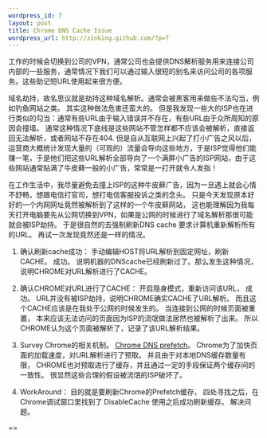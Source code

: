 ```yaml
--- 
wordpress_id: 7
layout: post
title: Chrome DNS Cache Issue
wordpress_url: http://zinking.github.com/?p=7
---
```

工作的时候会切换到公司的VPN，通常公司也会提供DNS解析服务用来连接公司内部的一些服务，通常情况下我们可以通过输入很短的别名来访问公司的各项服务。这些助记短URL使用起来很方便。

域名劫持，故名思议就是劫持这种域名解析。通常会被黑客用来做些不法勾当，例如钓鱼网站之类。 其实这种做法危害还蛮大的。 但是我发现一些大的ISP也在进行类似的勾当：通常有些URL由于输入错误并不存在，有些URL由于众所周知的原因会撞墙。 通常这种情况下底线是这些网站不管怎样都不应该会被解析，直接返回无法解析，或者网站不存在404. 但是自从互联网上兴起了打小广告之风以后，运营商大概统计发现大量的（可观的）流量会导向这些地方，于是ISP觉得他们能赚一笔，于是他们把这些URL解析全部导向了一个满屏小广告的ISP网站，由于这些网站通常贴满了牛皮藓一般的小广告，常常是一打开就令人发指！

在工作生活中，我尽量避免去撞上ISP的这种牛皮藓广告，因为一旦遇上就会心情不舒畅，想跟电信打官司，想打电信客服投诉之类的念头。 只是今天发现原本好好的一个内网网址竟然被解析到了这样的一个牛皮藓网站， 这也能理解因为我每天打开电脑要先从公网切换到VPN，如果是公网的时候进行了域名解析那很可能就会被ISP劫持。 于是很自然的去强制刷新DNS cache 要求计算机重新解析所有的URL。 再试一次发现竟然还是一样的情况。

1. 确认刷新cache成功： 手动编辑HOST将URL解析到固定网址，刷新CACHE。 成功。 说明机器的DNScache已经刷新过了。那么发生这种情况，说明CHROME对URL解析进行了CACHE。

2. 确认CHROME对URL进行了CACHE： 开启隐身模式，重新访问该URL， 成功。 URL并没有被ISP劫持，说明CHROME确实CACHE了URL解析。 而且这个CACHE应该是在我处于公网的时候发生的。 当连接到公网的时候页面被重置， 本来应该无法访问的页面因为ISP的流氓做法居然也被解析了出来。 所以CHROME认为这个页面被解析了，记录了该URL解析结果。

3. Survey Chrome的相关机制。 [Chrome DNS prefetch][1]。 Chrome为了加快页面的加载速度，对URL解析进行了预取。 并且由于对本地DNS缓存数量有限， CHROME也对预取进行了缓存，并且通过一定的手段保证两个缓存间的一致性。 很显然这些合理的假设被流氓的ISP破坏了。

4. WorkAround： 目的就是要刷新Chrome的Prefetch缓存， 四处寻找之后，在Chrome调试窗口里找到了 DisableCache 使用之后成功刷新缓存。 解决问题。
    
==

  [1]:http://www.chromium.org/developers/design-documents/dns-prefetching
